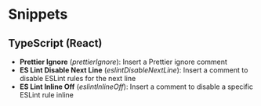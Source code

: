 # Snippets

## TypeScript (React)

- **Prettier Ignore** (_prettierIgnore_): Insert a Prettier ignore comment
- **ES Lint Disable Next Line** (_eslintDisableNextLine_): Insert a comment to disable ESLint rules for the next line
- **ES Lint Inline Off** (_eslintInlineOff_): Insert a comment to disable a specific ESLint rule inline
